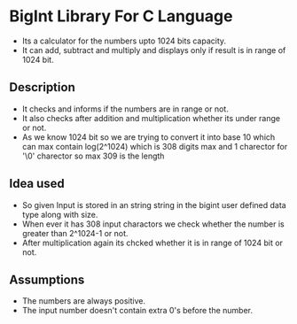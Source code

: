 # BigInt Library For C Language
* Its a calculator for the numbers upto 1024 bits capacity.
* It can add, subtract and multiply and displays only if result is in range of 1024 bit.
## Description
* It checks and informs if the numbers are in range or not.
* It also checks after addition and multiplication whether its under range or not.
* As we know 1024 bit so we are trying to convert it into base 10 which can max contain log(2^1024) which is 308 digits max and 1 charector for '\0' charector so max 309 is the length
## Idea used
* So given Input is stored in an string string in the bigint user defined data type along with size.
* When ever it has 308 input charactors we check whether the number is greater than 2^1024-1 or not.
* After multiplication again its chcked whether it is in range of 1024 bit or not.
## Assumptions
* The numbers are always positive.
* The input number doesn't contain extra 0's before the number.
